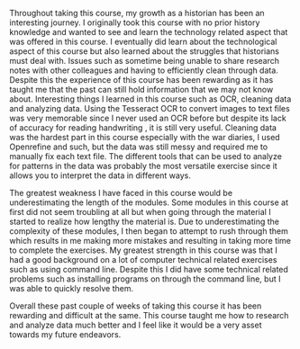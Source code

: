 Throughout taking this course, my growth as a historian has been an interesting journey. I originally took this course with no prior history knowledge and wanted to see and learn the technology related aspect that was offered in this course. I eventually did learn about the technological aspect of this course but also learned about the struggles that historians must deal with.  Issues such as sometime being unable to share research  notes with other colleagues and having to efficiently clean through data. Despite this the experience of this course has been rewarding as it has taught me that the past can still hold information that we may not know about. Interesting things I learned in this course such as OCR, cleaning data and analyzing data.  Using the Tesseract OCR to convert images to text files was very memorable since I never used an OCR before but despite its lack of accuracy for reading handwriting , it is still very useful. Cleaning data was the hardest part in this course especially with the war diaries, I used Openrefine and such, but the data was still messy and required me to manually fix each text file. The different tools that can be used to analyze for patterns in the data was probably the most versatile exercise since it allows you to interpret the data in different ways.

The greatest weakness I have faced in this course would be underestimating the length of the modules. Some modules in this course at first did not seem troubling at all but when going through the material I started to realize how lengthy the material is. Due to underestimating the complexity of these modules, I then began to attempt to rush through them which results in me making more mistakes and resulting in taking more time to complete the exercises. My greatest strength in this course was that I had a good background on a lot of computer technical  related exercises  such as using command line.  Despite this I did have some technical related problems such as installing programs on through the command line, but I was able to quickly resolve them. 

Overall these past couple of weeks of taking this course it has been rewarding and difficult at the same. This course taught me how to research and analyze data much better and I feel like it would be a very asset towards my future endeavors. 
